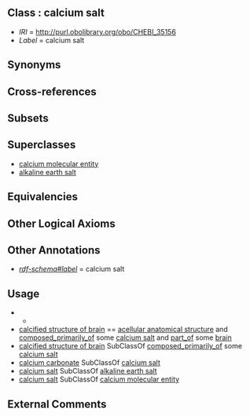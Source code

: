 
## Class : calcium salt

 * *IRI* = http://purl.obolibrary.org/obo/CHEBI_35156
 * *Label* = calcium salt

## Synonyms


## Cross-references


## Subsets


## Superclasses

 * [calcium molecular entity](../../CHEBI/85/CHEBI_22985.md)
 * [alkaline earth salt](../../CHEBI/64/CHEBI_36364.md)

## Equivalencies


## Other Logical Axioms


## Other Annotations

 * *[rdf-schema#label](../../el/rdf-schema#label.md)* = calcium salt

## Usage

 * -
 * [calcified structure of brain](../../UBERON/31/UBERON_0017631.md) == [acellular anatomical structure](../../UBERON/76/UBERON_0000476.md) and [composed_primarily_of](../../RO/73/RO_0002473.md) some [calcium salt](../../CHEBI/56/CHEBI_35156.md) and [part_of](../../BFO/50/BFO_0000050.md) some [brain](../../UBERON/55/UBERON_0000955.md)
 * [calcified structure of brain](../../UBERON/31/UBERON_0017631.md) SubClassOf [composed_primarily_of](../../RO/73/RO_0002473.md) some [calcium salt](../../CHEBI/56/CHEBI_35156.md)
 * [calcium carbonate](../../CHEBI/11/CHEBI_3311.md) SubClassOf [calcium salt](../../CHEBI/56/CHEBI_35156.md)
 * [calcium salt](../../CHEBI/56/CHEBI_35156.md) SubClassOf [alkaline earth salt](../../CHEBI/64/CHEBI_36364.md)
 * [calcium salt](../../CHEBI/56/CHEBI_35156.md) SubClassOf [calcium molecular entity](../../CHEBI/85/CHEBI_22985.md)

## External Comments

